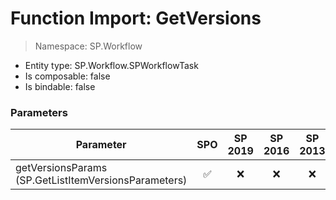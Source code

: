 # Function Import: GetVersions

> Namespace: SP.Workflow

- Entity type: SP.Workflow.SPWorkflowTask
- Is composable: false
- Is bindable: false

### Parameters

Parameter | SPO | SP 2019 | SP 2016 | SP 2013
----------|:---:|:-------:|:-------:|:-------:
getVersionsParams (SP.GetListItemVersionsParameters) | ✅ | ❌ | ❌ | ❌